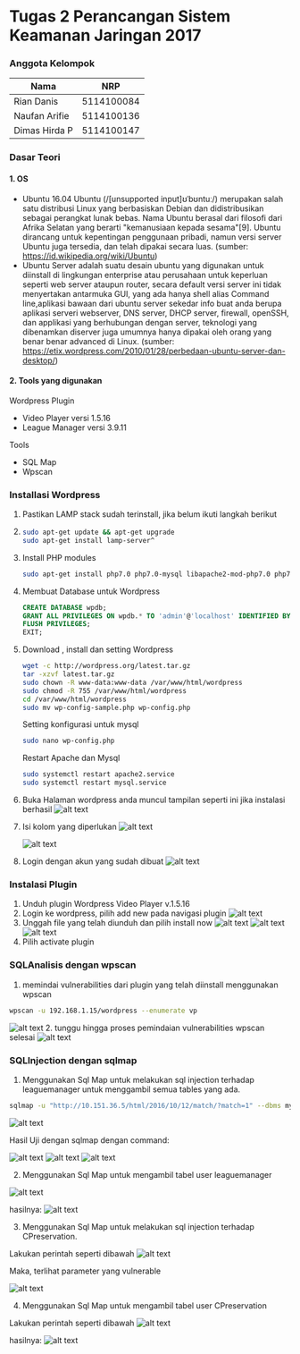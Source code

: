 # Tugas 2 Perancangan Sistem Keamanan Jaringan 2017

### Anggota Kelompok

|Nama      |NRP    |
|---|---|
Rian Danis  | 5114100084
Naufan Arifie | 5114100136
Dimas Hirda P | 5114100147

### Dasar Teori
#### 1. OS
  * Ubuntu 16.04
  Ubuntu (/[unsupported input]ʊˈbʊntuː/) merupakan salah satu distribusi Linux yang berbasiskan Debian dan didistribusikan sebagai        perangkat lunak bebas. Nama Ubuntu berasal dari filosofi dari Afrika Selatan yang berarti "kemanusiaan kepada sesama"[9]. Ubuntu dirancang untuk kepentingan penggunaan pribadi, namun versi server Ubuntu juga tersedia, dan telah dipakai secara luas.
    (sumber: https://id.wikipedia.org/wiki/Ubuntu)
  * Ubuntu Server
  adalah suatu desain ubuntu yang digunakan untuk diinstall di lingkungan enterprise atau perusahaan untuk keperluan seperti web server ataupun router, secara default versi server ini tidak menyertakan antarmuka GUI, yang ada hanya shell alias Command line,aplikasi bawaan dari ubuntu server sekedar info buat anda berupa aplikasi serveri webserver, DNS server, DHCP server, firewall, openSSH, dan applikasi yang berhubungan dengan server, teknologi yang dibenamkan diserver juga umumnya hanya dipakai oleh orang yang benar benar advanced di Linux. (sumber: https://etix.wordpress.com/2010/01/28/perbedaan-ubuntu-server-dan-desktop/)

#### 2. Tools yang digunakan
 Wordpress Plugin
 * Video Player versi 1.5.16
 * League Manager versi 3.9.11
 
 Tools
 * SQL Map
 * Wpscan
 
### Installasi Wordpress
 1. Pastikan LAMP stack sudah terinstall, jika belum ikuti langkah berikut
 2. 
    ```bash
    sudo apt-get update && apt-get upgrade
    sudo apt-get install lamp-server^
    ```
 3. Install PHP modules
    ```bash
    sudo apt-get install php7.0 php7.0-mysql libapache2-mod-php7.0 php7.0-cli php7.0-cgi php7.0-gd 
    ```
 4. Membuat Database untuk Wordpress
    ```sql
    CREATE DATABASE wpdb;
    GRANT ALL PRIVILEGES ON wpdb.* TO 'admin'@'localhost' IDENTIFIED BY 'tes';
    FLUSH PRIVILEGES;
    EXIT;
    ```
 5. Download , install dan setting Wordpress
    ```bash
    wget -c http://wordpress.org/latest.tar.gz
    tar -xzvf latest.tar.gz
    sudo chown -R www-data:www-data /var/www/html/wordpress
    sudo chmod -R 755 /var/www/html/wordpress
    cd /var/www/html/wordpress
    sudo mv wp-config-sample.php wp-config.php
    ```
    Setting konfigurasi untuk mysql
    ```bash
    sudo nano wp-config.php
    ```
    Restart Apache dan Mysql
    ```bash
    sudo systemctl restart apache2.service
    sudo systemctl restart mysql.service
    ```
 6. Buka Halaman wordpress anda muncul tampilan seperti ini jika instalasi berhasil
    ![alt text](https://github.com/dimashirda/PKSJ-1/blob/master/PKSJ/Tugas%202/install1.png)
 7. Isi kolom yang diperlukan
    ![alt text](https://github.com/dimashirda/PKSJ-1/blob/master/PKSJ/Tugas%202/install2.png)
    
    ![alt text](https://github.com/dimashirda/PKSJ-1/blob/master/PKSJ/Tugas%202/install3.png)
    
 8. Login dengan akun yang sudah dibuat
    ![alt text](https://github.com/dimashirda/PKSJ-1/blob/master/PKSJ/Tugas%202/login1.png)
    
### Instalasi Plugin
 1. Unduh plugin Wordpress Video Player v.1.5.16
 2. Login ke wordpress, pilih add new pada navigasi plugin
    ![alt text](https://github.com/dimashirda/PKSJ-1/blob/master/PKSJ/Tugas%202/add1.png)
 3. Unggah file yang telah diunduh dan pilih install now
    ![alt text](https://github.com/dimashirda/PKSJ-1/blob/master/PKSJ/Tugas%202/add2.png)
    ![alt text](https://github.com/dimashirda/PKSJ-1/blob/master/PKSJ/Tugas%202/add3.png)
    ![alt text](https://github.com/dimashirda/PKSJ-1/blob/master/PKSJ/Tugas%202/add4.png)
 4. Pilih activate plugin
 
### SQLAnalisis dengan wpscan
1. memindai vulnerabilities dari plugin yang telah diinstall menggunakan wpscan
  ```bash
  wpscan -u 192.168.1.15/wordpress --enumerate vp
  ```
   ![alt text](https://github.com/dimashirda/PKSJ-1/blob/master/PKSJ/Tugas%202/wpscan1.png)
2. tunggu hingga proses pemindaian vulnerabilities wpscan selesai
   ![alt text](https://github.com/dimashirda/PKSJ-1/blob/master/PKSJ/Tugas%202/wpscan2.png)
 
### SQLInjection dengan sqlmap
1. Menggunakan Sql Map untuk melakukan sql injection terhadap leaguemanager untuk menggambil semua tables yang ada.

```bash
sqlmap -u "http://10.151.36.5/html/2016/10/12/match/?match=1" --dbms mysql --level 5 --risk 3 --tables
```
  ![alt text](https://github.com/dimashirda/PKSJ-1/blob/master/PKSJ/Tugas%202/sqlmap1.png)

Hasil Uji dengan sqlmap dengan command:

 ![alt text](https://github.com/dimashirda/PKSJ-1/blob/master/PKSJ/Tugas%202/sqlmap2.png)
 ![alt text](https://github.com/dimashirda/PKSJ-1/blob/master/PKSJ/Tugas%202/sqlmap3.png)
 ![alt text](https://github.com/dimashirda/PKSJ-1/blob/master/PKSJ/Tugas%202/sqlmap4.png)
 
2. Menggunakan Sql Map untuk mengambil tabel user leaguemanager

 ![alt text](https://github.com/dimashirda/PKSJ-1/blob/master/PKSJ/Tugas%202/sqlmap4.5.png)
 
 hasilnya:
 ![alt text](https://github.com/dimashirda/PKSJ-1/blob/master/PKSJ/Tugas%202/sqlmap5.png)
 
3. Menggunakan Sql Map untuk melakukan sql injection terhadap CPreservation.

Lakukan perintah seperti dibawah
![alt text](https://github.com/dimashirda/PKSJ-1/blob/master/PKSJ/Tugas%202/reservation0.png)

Maka, terlihat parameter yang vulnerable

![alt text](https://github.com/dimashirda/PKSJ-1/blob/master/PKSJ/Tugas%202/reservation.png)

4. Menggunakan Sql Map untuk mengambil tabel user CPreservation

Lakukan perintah seperti dibawah
![alt text](https://github.com/dimashirda/PKSJ-1/blob/master/PKSJ/Tugas%202/reservation1.png)

 
 hasilnya:
 ![alt text](https://github.com/dimashirda/PKSJ-1/blob/master/PKSJ/Tugas%202/reservation2.png)
